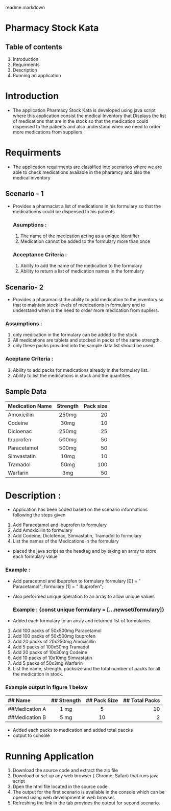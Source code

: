 readme.markdown

# Pharmacy Stock Kata


## Table of contents

1. Introduction
2. Requirments
3. Description
4. Running an application


# Introduction

* The application Pharmacy Stock Kata is developed using java script where this application consist the medical Inventory that Displays the list of medications that are in the stock so that the medication could dispensed to the patients and also understand when we need to order more medications from suppliers.

# Requirments

* The application requirments are classified into scenarios where we are able to check medications available in the pharamcy and also the medical inventory

## Scenario - 1

* Provides a pharmacist a list of medications in his formulary so that the medicationns could be dispensed to his patients 
  
  ### Asumptions :
  1. The name of the medication acting as a unique Identifier 
  2. Medication cannot be added to the formulary more than once
   
  ### Acceptance Criteria :
  1. Ability to add the name of the medication to the formulary 
  2. Ability to return a list of medication names in the formulary

## Scenario- 2

* Provides a pharamacist the ability to add medication to the inventory.so that to maintain stock levels of medications in formulary and to understand when is the need to order more medication from supliers.
  
 ### Assumptions :
 1. only medication in the formulary can be added to the stock 
 2. All medications are tablets and stocked in packs of the same strength.
 3. only these packs provided into the sample data list should be used.

### Aceptane Criteria :
1. Ability to add packs for medications already in the formulary list.
2. Ability to list the medications in stock and the quantities.
   
## Sample Data

|      Medication Name       |       Strength     |       Pack size        |
|:---------------------------|:------------------:|-----------------------:|
|  Amoxicillin               |  250mg             |        20              |
|Codeine                     |    30mg            |      10                |
|  Dicloenac                 |       250mg        |       25               |
| Ibuprofen                  |           500mg    |       50               |
| Paracetamol                |       500mg        |      50                |
| Simvastatin                |       10mg         |      10                |
|  Tramadol                  |      50mg          |     100                |
|      Warfarin              |       3mg          |         50             |

# Description :

* Application has been coded based on the scenario informations following the steps given
 1. Add Paracetamol and ibuprofen to formulary
 2. Add Amoxicillin to formulary
 3. Add Codeine, Diclofenac, Simvastatin, Tramadol to formulary
 4. List the names of the Medications in the formulary

* placed the java script as the headtag and by taking an array to store each formulary value
 ### Example : 
   * Add paracetmol and ibuprofen to formulary
     formulary [0] = " Paracetamol";
     formulary [1] = " Ibuprofen";

* Also performed unique operation to an array to allow unique values 
  ### Example : {const unique formulary = [...newset(formulary]}

* Added each formulary to an array and returned list of formularies.
1. Add 100 packs of 50x500mg Paracetamol
2. Add 100 packs of 50x500mg Ibuprofen
3. Add 20 packs of 20x250mg Amoxicillin
4. Add 5 packs of 100x50mg Tramadol
5. Add 20 packs of 10x30mg Codeine
6. Add 10 packs of 10x10mg Simvastatin
7. Add 5 packs of 50x3mg Warfarin
8. List the name, strength, packsize and the total number of packs for all the medication in stock.
### Example output in figure 1 below

|  ## Name       | ## Strength  | ## Pack Size   |  ## Total Packs |
|:---------------|:------------:|:--------------:|----------------:|
| ##Medication A| 1 mg         | 5              |          10     |
| ##Medication B| 5 mg         |  10            |         2       |

* Added each packs to medication and added total paccks 
* output to console
  
# Running Application
   
1. Download the source code and extract the zip file
2. Download or set up any web browser ( Chrome, Safari) that runs java script
3. Dpen the html file located in the source code 
4. The output for the first scenario is available in the console which can be opened using web development in web browser.
5. Refreshing the link in the tab provides the output for second scenario.
 




